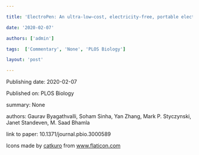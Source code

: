 ---
title: 'ElectroPen: An ultra-low–cost, electricity-free, portable electroporator'
date: '2020-02-07'
authors: ['admin']
tags:  ['Commentary', 'None', 'PLOS Biology']
layout: 'post'
---
Publishing date: 2020-02-07

Published on: PLOS Biology

summary: None

authors: Gaurav Byagathvalli, Soham Sinha, Yan Zhang, Mark P. Styczynski, Janet Standeven, M. Saad Bhamla

link to paper: 10.1371/journal.pbio.3000589

Icons made by <a href="https://www.flaticon.com/free-icon/bookshelves_3576884" title="catkuro">catkuro</a> from <a href="https://www.flaticon.com/" title="Flaticon"> www.flaticon.com</a>
